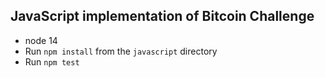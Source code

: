 ## JavaScript implementation of Bitcoin Challenge
* node 14
* Run `npm install` from the `javascript` directory
* Run `npm test`
